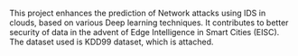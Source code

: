 This project enhances the prediction of Network attacks using IDS in clouds, based on various Deep learning
techniques. It contributes to better security of data in the advent of Edge Intelligence in Smart Cities (EISC).
The dataset used is KDD99 dataset, which is attached.
